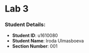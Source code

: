 # Lab 3

### Student Details:

- **Student ID**: u1610080
- **Student Name**: Iroda Ulmasboeva
- **Section Number**: 001
